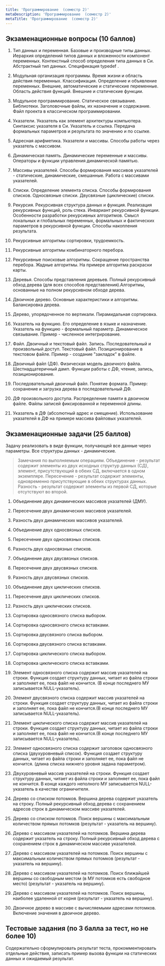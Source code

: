 ```yaml
---
title: 'Программирование  (семестр 2)'
metaDescription: 'Программирование  (семестр 2)'
metaTitle: 'Программирование  (семестр 2)'
---
```


## Экзаменационные вопросы (10 баллов)

1. Тип данных и переменная. Базовые и производные типы данных. Иерархия определений типов данных и вложенности компонент переменных. Контекстный способ определения типа данных в Си. Абстрактный тип данных. Спецификация typedef .

2. Модульная организация программы. Время жизни и область действия переменных. Классификация. Определение и объявление переменных. Внешние, автоматические и статические переменные. Область действия функций. Внешние и статические функции.

3. Модульное программирование. Статическое связывание. Библиотеки. Заголовочные файлы, их назначение и содержание. Файл проекта в классическом программировании.

4. Указатели. Указатель как элемент архитектуры компьютера. Синтаксис указателя в Си. Указатель и ссылка. Передача формальных параметров и результата по значению и по ссылке.

5. Адресная арифметика. Указатели и массивы. Способы работы через указатель с массивом.      

6. Динамическая память. Динамические переменные и массивы. Операторы и функции управления динамической памятью.

7. Массивы указателей. Способы формирования массивов указателей - статические, динамические, смешанные. Работа с массивами указателей.

10. Списки. Определение элемента списка. Способы формирования списков. Односвязные списки.   Двусвязные (циклические) списки.

11. Рекурсия. Рекурсивная структура данных и функция. Реализация рекурсивных функций, роль стека. Инвариант рекурсивной функции. Особенности разработки рекурсивных алгоритмов. Смысл локальных и глобальных переменных, формальных и фактических параметров в рекурсивной функции. Способы накопления результата.

12. Рекурсивные алгоритмы сортировки, трудоемкость.

13. Рекурсивные алгоритмы комбинаторного перебора.

14. Рекурсивные поисковые алгоритмы. Сокращение пространства перебора. Жадные алгоритмы. На примере алгоритма раскраски карты.

15. Деревья. Способы представления деревьев. Полный рекурсивный обход дерева (для всех способов представления).Алгоритмы, основанные на полном рекурсивном обходе дерева.

16. Двоичное дерево. Основные характеристики и алгоритмы. Балансировка дерева.

17.  Дерево, упорядоченное по вертикали. Пирамидальная сортировка.

18. Указатель на функцию. Его определение в языке и назначение. Указатель на функцию - формальный параметр. Динамическое связывание. Пример - численное интегрирование.

19. Файл. Двоичный и текстовый файл. Запись. Последовательный и произвольный доступ. Текстовый файл. Позиционирование в текстовом файле. Пример - создание "закладок" в файле.

20. Двоичный файл (ДФ). Физическая модель двоичного файла. Шестнадцатеричный дамп. Функции работы с ДФ, чтение, запись, позиционирование.

21. Последовательный двоичный файл. Понятие формата. Пример: сохранение и загрузка дерева в последовательный ДФ.

22. ДФ произвольного доступа. Распределение памяти в двоичном файле. Файлы записей фиксированной и переменной длины.    

23. Указатель в ДФ (абсолютный адрес и смещение). Использование указателей в ДФ на примере массива файловых указателей.


## Экзаменационные задачи (25 баллов)

Задачу реализовать в виде функции, получающей все данные через параметры. Все структуры данных - динамические.

>Замечания по выполняемым операциям. Объединение - результат содержит элементы из двух исходных структур данных (СД), элемент, присутствующий в обеих СД, включается в одном экземпляре. Пересечение - результат содержит элементы, одновременно присутствующие в обеих структурах данных. Разность - результат содержит элементы из первой СД, которые отсутствуют во второй.

1. Объединение двух динамических массивов указателей (ДМУ).

2. Пересечение двух динамических массивов указателей.

3. Разность двух динамических массивов указателей.

4. Объединение двух односвязных списков.

5. Пересечение двух односвязных списков.

6. Разность двух односвязных списков.

7. Объединение двух двусвязных списков.

8. Пересечение двух двусвязных списков.

9. Разность двух двусвязных списков.

10. Объединение двух циклических списков.

11. Пересечение двух циклических списков.

12. Разность двух циклических списков.

13. Сортировка односвязного списка выбором.

14. Сортировка односвязного списка вставками.

15. Сортировка двусвязного списка выбором.

16. Сортировка двусвязного списка вставками.

17. Сортировка циклического списка выбором.

18. Сортировка циклического списка вставками.

19. Элемент односвязного списка содержит массив указателей на строки. Функция создает структуру данных, читает из файла строки и заполняет ее, пока файл не кончится. (В конце последнего МУ записывается NULL-указатель).

20. Элемент двусвязного списка содержит массив указателей на строки. Функция создает структуру данных, читает из файла строки и заполняет ее, пока файл не кончится.(В конце последнего МУ записывается NULL-указатель).

21. Элемент циклического списка содержит массив указателей на строки. Функция создает структуру данных, читает из файла строки и заполняет ее, пока файл не кончится.(В конце последнего МУ записывается NULL-указатель).

22. Элемент односвязного списка содержит заголовок односвязного списка (двухуровневый список). Функция создает структуру данных, читает из файла строки и заполняет ее, пока файл не кончится. (длина списка нижнего уровня задана параметром).

23. Двухуровневый массив указателей на строки. Функция создает структуру данных, читает из файла строки и заполняет ее, пока файл не кончится. В конце каждого неполного МУ записывается NULL-указатель в качестве ограничителя.

24. Дерево со списком потомков.  Вершина дерева содержит указатель на строку. Полный рекурсивный обход дерева с сохранением адресов строк в динамическом массиве указателей.

25. Дерево со списком потомков.  Поиск вершины с максимальным количеством прямых потомков (результат - указатель на вершину).

26. Дерево с массивом указателей на потомков.  Вершина дерева содержит указатель на строку. Полный рекурсивный обход дерева с сохранением строк в динамическом массиве указателей.

27. Дерево с массивом указателей на потомков.   Поиск вершины с максимальным количеством прямых потомков (результат - указатель на вершину).

28. Дерево с массивом указателей на потомков.   Поиск ближайшей вершины со свободным местом (в МУ потомков есть свободное место) (результат - указатель на вершину).

29. Дерево с массивом указателей на потомков.   Поиск вершины, наиболее удаленной от корня (результат - указатель на вершину).

30. Двоичное дерево в массиве с вычисляемыми адресами потомков. Включение значения в двоичное дерево.

## Тестовые задания (по 3 балла за тест, но не более 10)

Содержательно сформулировать результат теста, прокомментировать отдельные действия, записать пример вызова функции на статических данных и ожидаемый результат.
